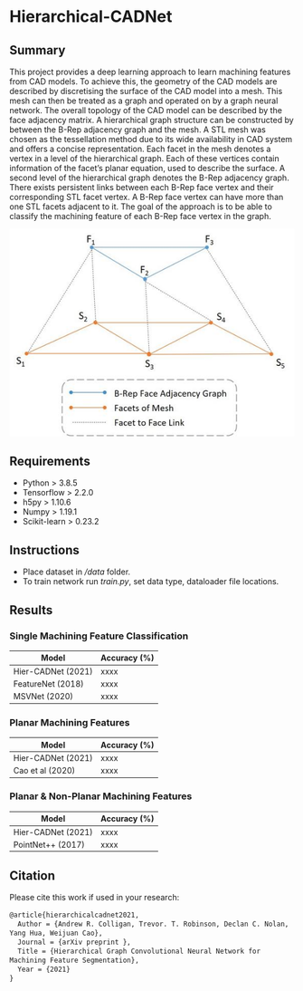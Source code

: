 # Hierarchical-CADNet

## Summary
This project provides a deep learning approach to learn machining features from CAD models. To achieve this, the geometry of the CAD models are described by discretising the surface of the CAD model into a mesh. This mesh can then be treated as a graph and operated on by a graph neural network. The overall topology of the CAD model can be described by the face adjacency matrix. A hierarchical graph structure can be constructed by between the B-Rep adjacency graph and the mesh. A STL mesh was chosen as the tessellation method due to its wide availability in CAD system and offers a concise representation. Each facet in the mesh denotes a vertex in a level of the hierarchical graph. Each of these vertices contain information of the facet’s planar equation, used to describe the surface. A second level of the hierarchical graph denotes the B-Rep adjacency graph. There exists persistent links between each B-Rep face vertex and their corresponding STL facet vertex. A B-Rep face vertex can have more than one STL facets adjacent to it. The goal of the approach is to be able to classify the machining feature of each B-Rep face vertex in the graph. 

![](imgs/hierarchical_graph_structure.jpg)

## Requirements
- Python > 3.8.5
- Tensorflow > 2.2.0
- h5py > 1.10.6
- Numpy > 1.19.1
- Scikit-learn > 0.23.2

## Instructions
- Place dataset in */data* folder.
- To train network run *train.py*, set data type, dataloader file locations.

## Results
### Single Machining Feature Classification
| Model | Accuracy (%) |
| ---------- | ---------- |
| Hier-CADNet (2021) | xxxx |
| FeatureNet (2018) | xxxx |
| MSVNet (2020) | xxxx |

### Planar Machining Features
| Model | Accuracy (%) |
| ---------- | ---------- |
| Hier-CADNet (2021) | xxxx |
| Cao et al (2020) | xxxx |

### Planar & Non-Planar Machining Features
| Model | Accuracy (%) |
| ---------- | ---------- |
| Hier-CADNet (2021) | xxxx |
| PointNet++ (2017) | xxxx |

## Citation
Please cite this work if used in your research:

    @article{hierarchicalcadnet2021,
      Author = {Andrew R. Colligan, Trevor. T. Robinson, Declan C. Nolan, Yang Hua, Weijuan Cao},
      Journal = {arXiv preprint },
      Title = {Hierarchical Graph Convolutional Neural Network for Machining Feature Segmentation},
      Year = {2021}
    }
